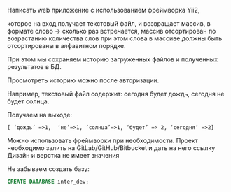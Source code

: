Написать web приложение с использованием фреймворка Yii2, 

которое на вход получает текстовый файл, и возвращает массив, в формате слово -> сколько раз встречается, массив отсортирован по возрастанию количества слов при этом слова в массиве должны быть отсортированы в алфавитном порядке.

При этом мы сохраняем историю загруженных файлов и полученных результатов в БД.

Просмотреть историю можно после авторизации. 

Например, текстовый файл содержит: сегодня будет дождь, сегодня не будет солнца. 

Получаем на выходе: 

```
[ ‘дождь’ =>1,  ‘не’=>1, ’солнца’=>1, ‘будет’ => 2, ‘сегодня’ =>2]
```

Можно использовать фреймворки при необходимости. Проект необходимо залить на GitLab/GitHub/Bitbucket и дать на него ссылку Дизайн и верстка не имеет значения


Не забываем создать базу:
```sql
CREATE DATABASE inter_dev;
```